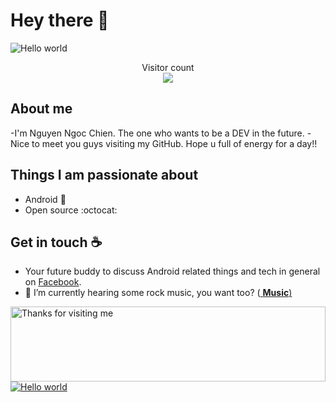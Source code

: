 # Hey there :wave:

<img src="https://raw.githubusercontent.com/sagar-viradiya/sagar-viradiya/master/resources/banner.png" alt="Hello world">

<p align="center"> 
  Visitor count<br>
  <img src="https://profile-counter.glitch.me/sagar-viradiya/count.svg" />
</p>

## About me

-I'm Nguyen Ngoc Chien. The one who wants to be a DEV in the future.
-Nice to meet you guys visiting my GitHub. Hope u full of energy for a day!!

## Things I am passionate about

- Android :robot:
- Open source :octocat:

## Get in touch :coffee:

- Your future buddy to discuss Android related things and tech in general on [Facebook](https://www.facebook.com/cot.toxicff/).
- 🎸 I’m currently hearing some rock music, you want too? (<a href="https://www.youtube.com/watch?v=3YxaaGgTQYM&ab_channel=EvanescenceVEVO">
<strong>Music</strong>)

<img height="120" alt="Thanks for visiting me" width="100%" src="https://raw.githubusercontent.com/BrunnerLivio/brunnerlivio/master/images/marquee.svg" />
<br/>
<img src="https://raw.githubusercontent.com/saadeghi/saadeghi/master/dino.gif" alt="Hello world">
